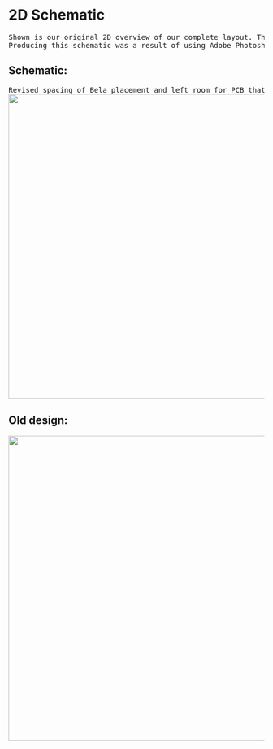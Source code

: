 # 2D Schematic

<pre>
Shown is our original 2D overview of our complete layout. This includes all the components used with exact measurements and dimensions of each part.<br />Producing this schematic was a result of using Adobe Photoshop for precise scaling.
</pre>

## Schematic:
<pre>
Revised spacing of Bela placement and left room for PCB that will be responsible for powering the system.
<img width="600" src="https://lh3.googleusercontent.com/3mBVa0FVGEuir8LWysV5nlOf73BsuiWpCI-Pbob61pFjCbQ_E8ciWAMETzkcimVnJjCD7BflbgZHUpfxLirzaft_65xSx1n_p4Dkcj9d5HxpT9SGGbyBkHZuEZAOTEIJjTA_LvnWJEnBpdrFM4qB2EIy3QmopwbdMeyAHEkKY6SWzh7Y60kTmwfebPiPutY-w7SmABKFhNPlusOtTLKz_oidiAXO_eoU9wcnlLYeOiKTIjMDBIjoHLjK_ZQ-CWjeaSAQM0wawL_prKk4xWmlVlRYm4CatWcvGjn_HMWgoFOKxYx8ucA7UWrwagtoMEgfkPcDe3Qx6ZwaIib9bz6EPN94Nb6eJchy9EBCIwDD8slkQDeLkJXgQ00Rz3KXQvbsYUba2VIzerGqa9djn0lGDCUoe7I_h7Coya_yBLKpGmxTPe4EVROMx0Fs1ToImnD4G3HDMX61pTQoje3dBqXUA3KdWN_Jz_rQX5ZQpd3TAYPOkxd7OUpPWluWcAjq_hw6D5QYOPF-WxpyIEwjjCwEH6uT9nXVP3aA0Jx-wd31P9ykLYKwC_G1R4QFJSodAuPaY11isv8i90j7kj2YEb8CCvdu90uHz_kWp4U66TdVo7CnSTfnROHKW7Qr8NAd7pXoYxv_xQz4pCP9E67vLoPCZTVtBOqXa0njMFbZlEN1g-0gpjqGGu3ud6O9bg7rULxgt4xYzadRwxzfTZ0YjjSIc-Fd=w916-h472-no?authuser=1">
</pre>

## Old design:
<pre>
<img width="600" src="https://lh3.googleusercontent.com/ioyM8PBiML6VBOKmiqB_amPqkXTUSX93P6kf9pYxjHvyN0NHnucWKK9x5iC0F9BNhR-ipuYWrC5E_Uh2fKCNuHLtwKFjAT3HTNwiyhjfe-0G2V0oOrKJ3dxJnHrnv-zDvbJz5no8Gp0cjZzBpfnIAfmjt0lAsU9QrYjt5_0hbPqLK67dCkvaOm-JQnJSjJZ1cHzakY0YziRm3VsPBtaWIh7Xy3nxz0gMCEYoTry-vF-FKgTCkM77G1gY5NM3Ku7Kzn-6WtiuTIZPOMOoV7AdJrOqki84nPOSmeCsbXgTOKZY--woYhNIyJ0glx1qj3y_OD1No03YPQZ8kXG8j7yWzGnnvKNxJE_HOkDReQCCvr2H-KdtrsqoXQDY1140k0lTpABPwTgKHgPn0sk0oKFF1ac3U1WLg0kkDGx8UwGgOwed37V6xFPnDbxVKVLUTPwIFZihKuPWu1ov658s7gKFEtj5iM406Ef3peMx_eFla1UGxtvraqi-czt3wxLsPNBq28Sovycv8j5YTFmfNpSvc9-hbtSK369Gjq651M_ioeLyXh2EU3OaGGCYzfFS0DsWPE7eld12ZfIzhLI2zg7oqK8Zgbcu_f8z7Nbd9DoK-fdhwUUOTC1R7gtm56oobUaJXQ_oQOCuZzB038wdlUU4qLoFDVT_Hc_yfR2WPlYQ52QUNCvRVasxnd8BOQTWoHwN7UAoUIESsSR1A2wZHOKvNn8=w1921-h989-no?authuser=1">
</pre>
